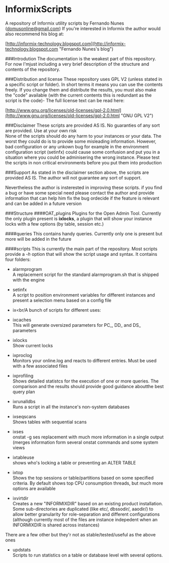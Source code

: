 # InformixScripts

A repository of Informix utility scripts by Fernando Nunes (domusonline@gmail.com)
If you're interested in Informix the author would also recommend his blog at:

[http://informix-technology.blogspot.com](http://informix-technology.blogspot.com "Fernando Nunes's blog")

###Introdution
The documentation is the weakest part of this repository. For now I'mjust including a very brief description of the structure and contents of the repository.

###Distribution and license
These repository uses GPL V2 (unless stated in a specific script or folder). In short terms it means you can use the contents freely. If you change them and distribute the results, you must also make the "code" available (with the current contents this is redundant as the script is the code)- The full license text can be read here:

[http://www.gnu.org/licenses/old-licenses/gpl-2.0.html](http://www.gnu.org/licenses/old-licenses/gpl-2.0.html "GNU GPL V2")

###Disclaimer
These scripts are provided AS IS. No guaranties of any sort are provided. Use at your own risk<br/>
None of the scripts should do any harm to your instances or your data. The worst they could do is to provide some misleading information.
However, bad configuration or any unkown bug for example in the environment configuration script (setinfx) could cause some confusion and put you in a situation where you could be adminisering the wrong instance.
Please test the scripts in non critical environments before you put them into production

###Support
As stated in the disclaimer section above, the scripts are provided AS IS. The author will not guarantee any sort of support.

Nevertheless the author is insterested in improving these scripts. if you find a bug or have some special need please contact the author and provide information that can help him fix the bug ordecide if the feature is relevant and can be added in a future version

###Structure
####OAT_plugins
Plugins for the Open Admin Tool. Currently the only plugin present is **ixlocks**, a plugin that will show your instance locks with a few options (by table, session etc.)

####queries
This contains handy queries. Currently only one is present but more will be added in the future

####scripts
This is currently the main part of the repository. Most scripts provide a *-h* option that will show the script usage and syntax. It contains four folders:

- alarmprogram<br/>A replacement script for the standard alarmprogram.sh that is shipped with the engine

- setinfx<br/>A script to position environment variables for different instances and present a selection menu based on a config file

- ix<br/A bunch of scripts for different uses:<br/>

 - ixcaches<br/>This will generate oversized parameters for PC_, DD_ and DS_ parameters

 - ixlocks<br/>Show current locks

 - ixproclog<br/>Monitors your online.log and reacts to different entries. Must be used with a few associated files

 - ixprofiling<br/>Shows detailed statistcs for the execution of one or more queries. The comparison and the results should provide good guidance aboutthe best query plan

 - ixrunalldbs<br/>Runs a script in all the instance's non-system databases

 - ixseqscans<br/>Shows tables with sequential scans
 
 - ixses<br/>onstat -g ses replacement with much more information in a single output (merges information form several onstat commands and some system views

 - ixtableuse<br/>shows who's locking a table or preventing an ALTER TABLE

 - ixtop<br/>Shows the top sessions or table/partitions based on some specified criteria. By default shows top CPU consumption threads, but much more options are available

 - ixvirtdir<br/>Creates a new "INFORMIXDIR" based on an existing product installation. Some sub-directories are duplicated (like etc/, dbssodir/, aaodir/) to allow better granularity for role-separation and different configurations (although currently most of the files are instance indepedent when an INFORMIXDIR is shared across instances)

 There are a few other but they'r not as stable/tested/useful as the above ones

- updstats<br/>Scripts to run statistics on a table or database level with several options.

